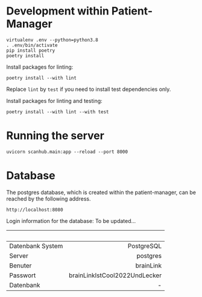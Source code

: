 # Development within Patient-Manager

```
virtualenv .env --python=python3.8
. .env/bin/activate
pip install poetry
poetry install
```

Install packages for linting:
```
poetry install --with lint
```
Replace `lint` by `test` if you need to install test dependencies only.

Install packages for linting and testing:
```
poetry install --with lint --with test
```

# Running the server

```
uvicorn scanhub.main:app --reload --port 8000
```


# Database

The postgres database, which is created within the patient-manager, can be reached by the following address.

```
http://localhost:8080
```

Login information for the database: To be updated...

|                       |                                   |
| :---                  |                              ---: |
| Datenbank System      | PostgreSQL                        |
| Server                | postgres                          |
| Benuter               | brainLink                         |
| Passwort              | brainLinkIstCool2022UndLecker     |
| Datenbank             | -                                 |
